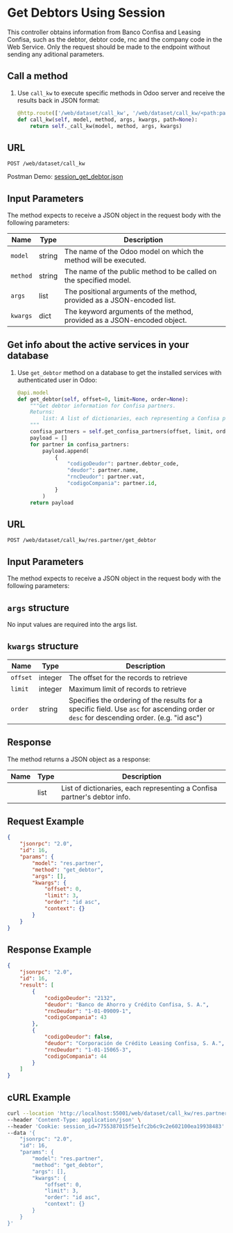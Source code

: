 Get Debtors Using Session
===========================================

This controller obtains information from Banco Confisa and Leasing Confisa, such as the debtor, debtor code, rnc and the company code in the Web Service. Only the request should be made to the endpoint without sending any aditional parameters.

Call a method
-------------

1. Use `call_kw` to execute specific methods in Odoo server and receive the results back in JSON format:

    ```python
    @http.route(['/web/dataset/call_kw', '/web/dataset/call_kw/<path:path>'], type='json', auth="user")
    def call_kw(self, model, method, args, kwargs, path=None):
        return self._call_kw(model, method, args, kwargs)
    ```

## URL

```
POST /web/dataset/call_kw
```

Postman Demo: [session_get_debtor.json](postman_collection.json)

## Input Parameters

The method expects to receive a JSON object in the request body with the following parameters:

| Name        | Type    | Description                                                                   |
|-------------|---------|-------------------------------------------------------------------------------|
| `model`     | string  | The name of the Odoo model on which the method will be executed.              |
| `method`    | string  | The name of the public method to be called on the specified model.            |
| `args`      | list    | The positional arguments of the method, provided as a JSON-encoded list.      |
| `kwargs`    | dict    | The keyword arguments of the method, provided as a JSON-encoded object.       |

Get info about the active services in your database
-------------------------------------

1. Use `get_debtor` method on a database to get the installed services with authenticated user in Odoo:

    ```python
    @api.model
    def get_debtor(self, offset=0, limit=None, order=None):
        """Get debtor information for Confisa partners.
        Returns:
            list: A list of dictionaries, each representing a Confisa partner's debtor information.
        """
        confisa_partners = self.get_confisa_partners(offset, limit, order)
        payload = []
        for partner in confisa_partners:
            payload.append(
                {
                    "codigoDeudor": partner.debtor_code,
                    "deudor": partner.name,
                    "rncDeudor": partner.vat,
                    "codigoCompania": partner.id,
                }
            )
        return payload

    ```

## URL

```
POST /web/dataset/call_kw/res.partner/get_debtor
```

## Input Parameters

The method expects to receive a JSON object in the request body with the following parameters:

## `args` structure

No input values are required into the args list.

## `kwargs` structure

| Name                   | Type    | Description                                                             |
|------------------------|---------|-------------------------------------------------------------------------|
| `offset`               | integer | The offset for the records to retrieve                                  |
| `limit`                | integer | Maximum limit of records to retrieve                                    |
| `order`                | string  | Specifies the ordering of the results for a specific field. Use `asc` for ascending order or `desc` for descending order. (e.g. "id asc") |

## Response

The method returns a JSON object as a response:

| Name                 | Type    | Description                                                               |
|----------------------|---------|---------------------------------------------------------------------------|
|                      | list    | List of dictionaries, each representing a Confisa partner's debtor info.  |

## Request Example

```json
{
    "jsonrpc": "2.0",
    "id": 16,
    "params": {
        "model": "res.partner",
        "method": "get_debtor",
        "args": [],
        "kwargs": {
            "offset": 0,
            "limit": 3,
            "order": "id asc",
            "context": {}
        }
    }
}
```

## Response Example

```json
{
    "jsonrpc": "2.0",
    "id": 16,
    "result": [
        {
            "codigoDeudor": "2132",
            "deudor": "Banco de Ahorro y Crédito Confisa, S. A.",
            "rncDeudor": "1-01-09009-1",
            "codigoCompania": 43
        },
        {
            "codigoDeudor": false,
            "deudor": "Corporación de Crédito Leasing Confisa, S. A.",
            "rncDeudor": "1-01-15065-3",
            "codigoCompania": 44
        }
    ]
}
```

## cURL Example

```bash
curl --location 'http://localhost:55001/web/dataset/call_kw/res.partner/get_debtor' \
--header 'Content-Type: application/json' \
--header 'Cookie: session_id=7755387015f5e1fc2b6c9c2e602100ea19938483' \
--data '{
    "jsonrpc": "2.0",
    "id": 16,
    "params": {
        "model": "res.partner",
        "method": "get_debtor",
        "args": [],
        "kwargs": {
            "offset": 0,
            "limit": 3,
            "order": "id asc",
            "context": {}
        }
    }
}'
```
